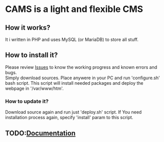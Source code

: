 # CAMS is a light and flexible CMS  
## How it works?    
It i written in PHP and uses MySQL (or MariaDB) to store all stuff.   
## How to install it?  
Please review [Issues](https://github.com/Carlosmape/CAMS/issues/) to know the working progress and known errors and bugs.   
Simply download sources. Place anywere in your PC and run 'configure.sh' bash script. This script will install needed packages and deploy the webpage in '/var/www/htm'.   
### How to update it?   
Download source again and run just 'deploy.sh' script. If You need installation process again, specify 'install' param to this script.  

## TODO:[Documentation](https://github.com/Carlosmape/CAMS/wiki)   

